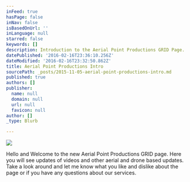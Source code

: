 ```yaml
---
inFeed: true
hasPage: false
inNav: false
isBasedOnUrl: ''
inLanguage: null
starred: false
keywords: []
description: Introduction to the Aerial Point Productions GRID Page.
datePublished: '2016-02-16T23:36:10.256Z'
dateModified: '2016-02-16T23:32:50.862Z'
title: Aerial Point Productions Intro
sourcePath: _posts/2015-11-05-aerial-point-productions-intro.md
published: true
authors: []
publisher:
  name: null
  domain: null
  url: null
  favicon: null
author: []
_type: Blurb

---
```

![](https://the-grid-user-content.s3-us-west-2.amazonaws.com/b0ea4e3b-a464-42de-9c95-001e23524a06.jpg)

Hello and Welcome to the new Aerial Point Productions GRID page. Here you will see updates of videos and other aerial and drone based updates. Take a look around and let me know what you like and dislike about the page or if you have any questions about our services.